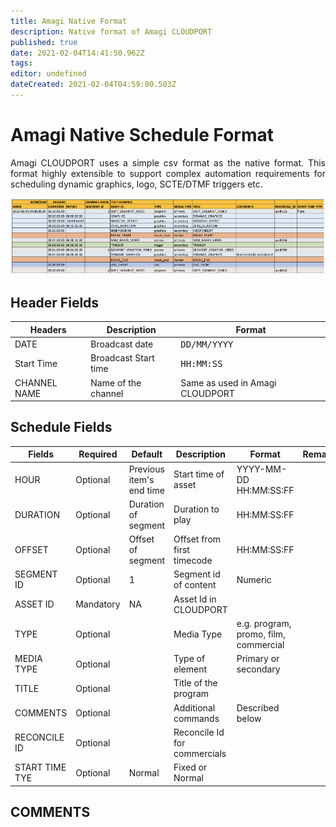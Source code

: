 ```yaml
---
title: Amagi Native Format
description: Native format of Amagi CLOUDPORT
published: true
date: 2021-02-04T14:41:50.962Z
tags: 
editor: undefined
dateCreated: 2021-02-04T04:59:00.503Z
---
```


# Amagi Native Schedule Format

<p align='justify'>
  Amagi CLOUDPORT uses a simple csv format as the native format. This format highly extensible to support complex automation requirements  for scheduling dynamic graphics, logo, SCTE/DTMF triggers etc.

  ![amagi-csv-format.png](/amagi-csv-format.png)

## Header Fields
  
| Headers| Description| Format|
|----|----|----|
| DATE| Broadcast date| <kbd>DD/MM/YYYY</kbd> |
| Start Time| Broadcast Start time| <kbd>HH:MM:SS</kbd>|
| CHANNEL NAME| Name of the channel|Same as used in Amagi CLOUDPORT |

## Schedule Fields
  
|Fields| Required|Default|Description|Format|Remarks|
|---|---|---|---|---|---|
|HOUR|Optional|Previous item's end time|Start time of asset| YYYY-MM-DD HH:MM:SS:FF|
|DURATION|Optional|Duration of segment|Duration to play|HH:MM:SS:FF|
|OFFSET|Optional|Offset of segment|Offset from first timecode|HH:MM:SS:FF|
|SEGMENT ID|Optional|1|Segment id of content|Numeric|
|ASSET ID|Mandatory|NA|Asset Id in CLOUDPORT||
|TYPE|Optional||Media Type|e.g. program, promo, film, commercial|
|MEDIA TYPE|Optional||Type of element|Primary or secondary|
|TITLE|Optional||Title of the program||
|COMMENTS|Optional||Additional commands|Described below|
|RECONCILE ID|Optional||Reconcile Id for commercials||
|START TIME TYE|Optional|Normal|Fixed or Normal||
  
 ## COMMENTS
 